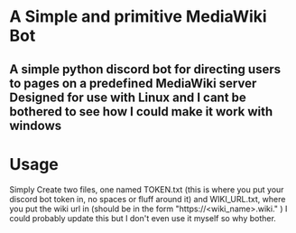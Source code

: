# A Simple and primitive MediaWiki Bot

A simple python discord bot for directing users to pages on a predefined MediaWiki server
Designed for use with Linux and I cant be bothered to see how I could make it work with windows
--------
# Usage

Simply Create two files, one named TOKEN.txt (this is where you put your discord bot token in, no spaces or fluff around it) 
and WIKI_URL.txt, where you put the wiki url in (should be in the form "https://<wiki_name>.wiki.<whatever>" )
I could probably update this but I don't even use it myself so why bother.
